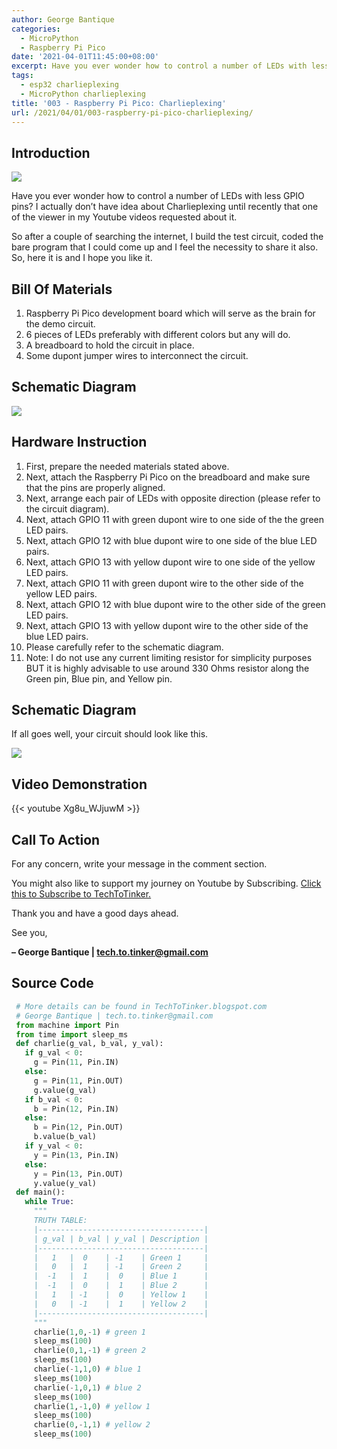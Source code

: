 ```yaml
---
author: George Bantique
categories:
  - MicroPython
  - Raspberry Pi Pico
date: '2021-04-01T11:45:00+08:00'
excerpt: Have you ever wonder how to control a number of LEDs with less GPIO pins? I actually don’t have idea about Charlieplexing until recently that one of the viewer in my Youtube videos requested about it.
tags:
  - esp32 charlieplexing
  - MicroPython charlieplexing
title: '003 - Raspberry Pi Pico: Charlieplexing'
url: /2021/04/01/003-raspberry-pi-pico-charlieplexing/
---
```


## **Introduction**

![](/images/003-pico-charlieplexing.png)

Have you ever wonder how to control a number of LEDs with less GPIO pins? I actually don’t have idea about Charlieplexing until recently that one of the viewer in my Youtube videos requested about it.

So after a couple of searching the internet, I build the test circuit, coded the bare program that I could come up and I feel the necessity to share it also. So, here it is and I hope you like it.

## **Bill Of Materials**

1. Raspberry Pi Pico development board which will serve as the brain for the demo circuit.
2. 6 pieces of LEDs preferably with different colors but any will do.
3. A breadboard to hold the circuit in place.
4. Some dupont jumper wires to interconnect the circuit.

## **Schematic Diagram**

![](/images/003-pico-Charlieplexing_SCHEM.png)

## **Hardware Instruction**

1. First, prepare the needed materials stated above.
2. Next, attach the Raspberry Pi Pico on the breadboard and make sure that the pins are properly aligned.
3. Next, arrange each pair of LEDs with opposite direction (please refer to the circuit diagram).
4. Next, attach GPIO 11 with green dupont wire to one side of the the green LED pairs.
5. Next, attach GPIO 12 with blue dupont wire to one side of the blue LED pairs.
6. Next, attach GPIO 13 with yellow dupont wire to one side of the yellow LED pairs.
7. Next, attach GPIO 11 with green dupont wire to the other side of the yellow LED pairs.
8. Next, attach GPIO 12 with blue dupont wire to the other side of the green LED pairs.
9. Next, attach GPIO 13 with yellow dupont wire to the other side of the blue LED pairs.
10. Please carefully refer to the schematic diagram.
11. Note: I do not use any current limiting resistor for simplicity purposes BUT it is highly advisable to use around 330 Ohms resistor along the Green pin, Blue pin, and Yellow pin.

## **Schematic Diagram**

If all goes well, your circuit should look like this.

![](/images/003-pico-Charlieplexing_DIAG.png)

## **Video Demonstration**

{{< youtube Xg8u_WJjuwM >}}

## **Call To Action**

For any concern, write your message in the comment section.

You might also like to support my journey on Youtube by Subscribing. [Click this to Subscribe to TechToTinker.](https://www.youtube.com/c/TechToTinker?sub_confirmation=1)

Thank you and have a good days ahead.

See you,

**– George Bantique | tech.to.tinker@gmail.com**

## **Source Code**

```py { lineNos="true" wrap="true" }
 # More details can be found in TechToTinker.blogspot.com   
 # George Bantique | tech.to.tinker@gmail.com  
 from machine import Pin  
 from time import sleep_ms  
 def charlie(g_val, b_val, y_val):  
   if g_val < 0:  
     g = Pin(11, Pin.IN)  
   else:  
     g = Pin(11, Pin.OUT)  
     g.value(g_val)  
   if b_val < 0:  
     b = Pin(12, Pin.IN)  
   else:  
     b = Pin(12, Pin.OUT)  
     b.value(b_val)  
   if y_val < 0:  
     y = Pin(13, Pin.IN)  
   else:  
     y = Pin(13, Pin.OUT)  
     y.value(y_val)     
 def main():  
   while True:  
     """  
     TRUTH TABLE:  
     |-------------------------------------|  
     | g_val | b_val | y_val | Description |  
     |-------------------------------------|  
     |   1   |  0    | -1    | Green 1     |  
     |   0   |  1    | -1    | Green 2     |  
     |  -1   |  1    |  0    | Blue 1      |  
     |  -1   |  0    |  1    | Blue 2      |  
     |   1   | -1    |  0    | Yellow 1    |  
     |   0   | -1    |  1    | Yellow 2    |  
     |-------------------------------------|  
     """  
     charlie(1,0,-1) # green 1  
     sleep_ms(100)  
     charlie(0,1,-1) # green 2  
     sleep_ms(100)  
     charlie(-1,1,0) # blue 1  
     sleep_ms(100)  
     charlie(-1,0,1) # blue 2  
     sleep_ms(100)  
     charlie(1,-1,0) # yellow 1  
     sleep_ms(100)  
     charlie(0,-1,1) # yellow 2  
     sleep_ms(100)   

```


